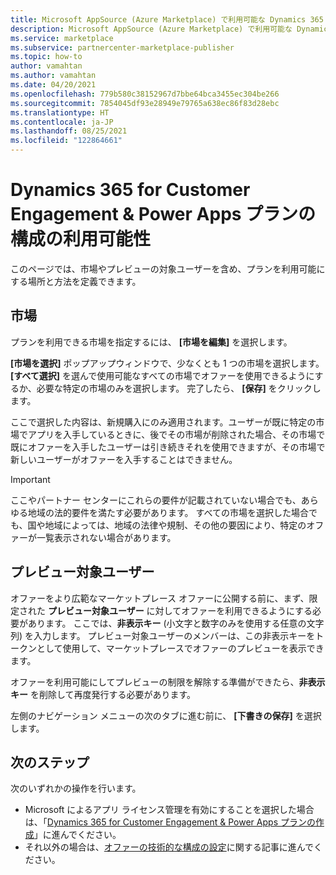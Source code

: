 ```yaml
---
title: Microsoft AppSource (Azure Marketplace) で利用可能な Dynamics 365 for Customer Engagement & Power Apps プランを構成します。
description: Microsoft AppSource (Azure Marketplace) で利用可能な Dynamics 365 for Customer Engagement & Power Apps プランを構成します。
ms.service: marketplace
ms.subservice: partnercenter-marketplace-publisher
ms.topic: how-to
author: vamahtan
ms.author: vamahtan
ms.date: 04/20/2021
ms.openlocfilehash: 779b580c38152967d7bbe64bca3455ec304be266
ms.sourcegitcommit: 7854045df93e28949e79765a638ec86f83d28ebc
ms.translationtype: HT
ms.contentlocale: ja-JP
ms.lasthandoff: 08/25/2021
ms.locfileid: "122864661"
---
```

# <a name="configure-dynamics-365-for-customer-engagement--power-apps-offer-availability"></a>Dynamics 365 for Customer Engagement & Power Apps プランの構成の利用可能性

このページでは、市場やプレビューの対象ユーザーを含め、プランを利用可能にする場所と方法を定義できます。

## <a name="markets"></a>市場

プランを利用できる市場を指定するには、 **[市場を編集]** を選択します。

**[市場を選択]** ポップアップウィンドウで、少なくとも 1 つの市場を選択します。 **[すべて選択]** を選んで使用可能なすべての市場でオファーを使用できるようにするか、必要な特定の市場のみを選択します。 完了したら、 **[保存]** をクリックします。

ここで選択した内容は、新規購入にのみ適用されます。ユーザーが既に特定の市場でアプリを入手しているときに、後でその市場が削除された場合、その市場で既にオファーを入手したユーザーは引き続きそれを使用できますが、その市場で新しいユーザーがオファーを入手することはできません。

> [!IMPORTANT]
> ここやパートナー センターにこれらの要件が記載されていない場合でも、あらゆる地域の法的要件を満たす必要があります。 すべての市場を選択した場合でも、国や地域によっては、地域の法律や規制、その他の要因により、特定のオファーが一覧表示されない場合があります。

## <a name="preview-audience"></a>プレビュー対象ユーザー

オファーをより広範なマーケットプレース オファーに公開する前に、まず、限定された **プレビュー対象ユーザー** に対してオファーを利用できるようにする必要があります。 ここでは、**非表示キー** (小文字と数字のみを使用する任意の文字列) を入力します。 プレビュー対象ユーザーのメンバーは、この非表示キーをトークンとして使用して、マーケットプレースでオファーのプレビューを表示できます。

オファーを利用可能にしてプレビューの制限を解除する準備ができたら、**非表示キー** を削除して再度発行する必要があります。

左側のナビゲーション メニューの次のタブに進む前に、 **[下書きの保存]** を選択します。

## <a name="next-steps"></a>次のステップ

次のいずれかの操作を行います。

- Microsoft によるアプリ ライセンス管理を有効にすることを選択した場合は、「[Dynamics 365 for Customer Engagement & Power Apps プランの作成](dynamics-365-customer-engage-plans.md)」に進んでください。
- それ以外の場合は、[オファーの技術的な構成の設定](dynamics-365-customer-engage-technical-configuration.md)に関する記事に進んでください。
